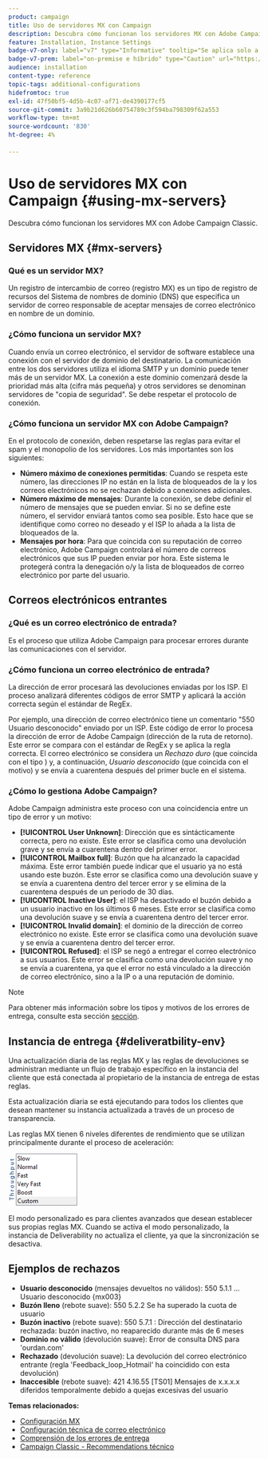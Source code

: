 ```yaml
---
product: campaign
title: Uso de servidores MX con Campaign
description: Descubra cómo funcionan los servidores MX con Adobe Campaign Classic
feature: Installation, Instance Settings
badge-v7-only: label="v7" type="Informative" tooltip="Se aplica solo a Campaign Classic v7"
badge-v7-prem: label="on-premise e híbrido" type="Caution" url="https://experienceleague.adobe.com/docs/campaign-classic/using/installing-campaign-classic/architecture-and-hosting-models/hosting-models-lp/hosting-models.html?lang=es" tooltip="Se aplica solo a implementaciones On-premise e híbridas"
audience: installation
content-type: reference
topic-tags: additional-configurations
hidefromtoc: true
exl-id: 47f50bf5-4d5b-4c07-af71-de4390177cf5
source-git-commit: 3a9b21d626b60754789c3f594ba798309f62a553
workflow-type: tm+mt
source-wordcount: '830'
ht-degree: 4%

---
```


# Uso de servidores MX con Campaign {#using-mx-servers}



Descubra cómo funcionan los servidores MX con Adobe Campaign Classic.

## Servidores MX {#mx-servers}

### Qué es un servidor MX?

Un registro de intercambio de correo (registro MX) es un tipo de registro de recursos del Sistema de nombres de dominio (DNS) que especifica un servidor de correo responsable de aceptar mensajes de correo electrónico en nombre de un dominio.

### ¿Cómo funciona un servidor MX?

Cuando envía un correo electrónico, el servidor de software establece una conexión con el servidor de dominio del destinatario. La comunicación entre los dos servidores utiliza el idioma SMTP y un dominio puede tener más de un servidor MX. La conexión a este dominio comenzará desde la prioridad más alta (cifra más pequeña) y otros servidores se denominan servidores de &quot;copia de seguridad&quot;. Se debe respetar el protocolo de conexión.

### ¿Cómo funciona un servidor MX con Adobe Campaign?

En el protocolo de conexión, deben respetarse las reglas para evitar el spam y el monopolio de los servidores. Los más importantes son los siguientes:

* **Número máximo de conexiones permitidas**: Cuando se respeta este número, las direcciones IP no están en la lista de bloqueados de la y los correos electrónicos no se rechazan debido a conexiones adicionales.
* **Número máximo de mensajes**: Durante la conexión, se debe definir el número de mensajes que se pueden enviar. Si no se define este número, el servidor enviará tantos como sea posible. Esto hace que se identifique como correo no deseado y el ISP lo añada a la lista de bloqueados de la.
* **Mensajes por hora**: Para que coincida con su reputación de correo electrónico, Adobe Campaign controlará el número de correos electrónicos que sus IP pueden enviar por hora. Este sistema le protegerá contra la denegación o/y la lista de bloqueados de correo electrónico por parte del usuario.

## Correos electrónicos entrantes

### ¿Qué es un correo electrónico de entrada?

Es el proceso que utiliza Adobe Campaign para procesar errores durante las comunicaciones con el servidor.

### ¿Cómo funciona un correo electrónico de entrada?

La dirección de error procesará las devoluciones enviadas por los ISP. El proceso analizará diferentes códigos de error SMTP y aplicará la acción correcta según el estándar de RegEx.

Por ejemplo, una dirección de correo electrónico tiene un comentario &quot;550 Usuario desconocido&quot; enviado por un ISP. Este código de error lo procesa la dirección de error de Adobe Campaign (dirección de la ruta de retorno). Este error se compara con el estándar de RegEx y se aplica la regla correcta. El correo electrónico se considera un *Rechazo duro* (que coincida con el tipo ) y, a continuación, *Usuario desconocido* (que coincida con el motivo) y se envía a cuarentena después del primer bucle en el sistema.

### ¿Cómo lo gestiona Adobe Campaign?

Adobe Campaign administra este proceso con una coincidencia entre un tipo de error y un motivo:

* **[!UICONTROL User Unknown]**: Dirección que es sintácticamente correcta, pero no existe. Este error se clasifica como una devolución grave y se envía a cuarentena dentro del primer error.
* **[!UICONTROL Mailbox full]**: Buzón que ha alcanzado la capacidad máxima. Este error también puede indicar que el usuario ya no está usando este buzón. Este error se clasifica como una devolución suave y se envía a cuarentena dentro del tercer error y se elimina de la cuarentena después de un periodo de 30 días.
* **[!UICONTROL Inactive User]**: el ISP ha desactivado el buzón debido a un usuario inactivo en los últimos 6 meses. Este error se clasifica como una devolución suave y se envía a cuarentena dentro del tercer error.
* **[!UICONTROL Invalid domain]**: el dominio de la dirección de correo electrónico no existe. Este error se clasifica como una devolución suave y se envía a cuarentena dentro del tercer error.
* **[!UICONTROL Refused]**: el ISP se negó a entregar el correo electrónico a sus usuarios. Este error se clasifica como una devolución suave y no se envía a cuarentena, ya que el error no está vinculado a la dirección de correo electrónico, sino a la IP o a una reputación de dominio.

>[!NOTE]
>
>Para obtener más información sobre los tipos y motivos de los errores de entrega, consulte esta sección [sección](../../delivery/using/understanding-delivery-failures.md#delivery-failure-types-and-reasons).

## Instancia de entrega {#deliveratbility-env}

Una actualización diaria de las reglas MX y las reglas de devoluciones se administran mediante un flujo de trabajo específico en la instancia del cliente que está conectada al propietario de la instancia de entrega de estas reglas.

Esta actualización diaria se está ejecutando para todos los clientes que desean mantener su instancia actualizada a través de un proceso de transparencia.

Las reglas MX tienen 6 niveles diferentes de rendimiento que se utilizan principalmente durante el proceso de aceleración:

![](assets/mx-rules-throughput.png)

El modo personalizado es para clientes avanzados que desean establecer sus propias reglas MX. Cuando se activa el modo personalizado, la instancia de Deliverability no actualiza el cliente, ya que la sincronización se desactiva.

## Ejemplos de rechazos

* **Usuario desconocido** (mensajes devueltos no válidos): 550 5.1.1 ... Usuario desconocido {mx003}
* **Buzón lleno** (rebote suave): 550 5.2.2 Se ha superado la cuota de usuario
* **Buzón inactivo** (rebote suave): 550 5.7.1 : Dirección del destinatario rechazada: buzón inactivo, no reaparecido durante más de 6 meses
* **Dominio no válido** (devolución suave): Error de consulta DNS para &#39;ourdan.com&#39;
* **Rechazado** (devolución suave): La devolución del correo electrónico entrante (regla &#39;Feedback_loop_Hotmail&#39; ha coincidido con esta devolución)
* **Inaccesible** (rebote suave): 421 4.16.55 [TS01] Mensajes de x.x.x.x diferidos temporalmente debido a quejas excesivas del usuario

**Temas relacionados:**
* [Configuración MX](../../installation/using/email-deliverability.md#mx-configuration)
* [Configuración técnica de correo electrónico](../../installation/using/email-deliverability.md)
* [Comprensión de los errores de entrega](../../delivery/using/understanding-delivery-failures.md)
* [Campaign Classic - Recommendations técnico](https://experienceleague.adobe.com/docs/deliverability-learn/deliverability-best-practice-guide/additional-resources/campaign/acc-technical-recommendations.html)
